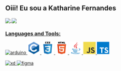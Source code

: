 <!--<h1 align="center">Hi 👋, I'm Katharine Fernandes</h1>-->

## Oiii! Eu sou a Katharine Fernandes 
 <!--<div>
  <a href="https://github.com/katharinefernandes">
  <img height="180em" src="https://github-readme-stats.vercel.app/api?username=katharinefernandes&show_icons=true&theme=dracula&include_all_commits=true&count_private=true"/>
  <img height="180em" src="https://github-readme-stats.vercel.app/api/top-langs/?username=katharinefernandes&layout=compact&langs_count=16&theme=dracula"/>
</div> -->
  <div>
  <a href="https://github.com/katharinefernandes">
  <img align="center" height="150em" 
       src="https://github-readme-stats.vercel.app/api/top-langs/?username=katharinefernandes&layout=compact&langs_count=16&theme=dracula"/>
  <img align="center" height="180em" 
       src="https://github-readme-stats.vercel.app/api?username=katharinefernandes&show_icons=true&theme=dracula&include_all_commits=true&count_private=true"/>
</div>
<!--<div>
 <a href="https://github.com/katharinefernandes">
 <img align="center" height="180em" 
      src="https://github-readme-stats.vercel.app/api?username=katharinefernandes&show_icons=true&theme=dracula&include_all_commits=true&count_private=true"/>
 <img align="center" height="180em" src="https://github-readme-stats.vercel.app/api/top-langs/?username=katharinefernandes&layout=compact&langs_count=16&theme=dracula"/>
</div> -->

<h3 align="left">Languages and Tools:</h3>
<p align="left">
 
<!-- Arduíno -->
<a href="https://www.arduino.cc/" target="_blank"> 
<img src="https://cdn.worldvectorlogo.com/logos/arduino-1.svg" alt="arduino" width="40" height="40"/> </a> 
 
<!-- C -->
<a href="https://www.cprogramming.com/" target="_blank"> 
<img src="https://raw.githubusercontent.com/devicons/devicon/master/icons/c/c-original.svg" alt="c" width="40" height="40"/> </a> 
 
<!-- CSS3 -->
<a href="https://www.w3schools.com/css/" target="_blank"> 
<img src="https://raw.githubusercontent.com/devicons/devicon/master/icons/css3/css3-original-wordmark.svg" alt="css3" width="40" height="40"/> </a> 
 
<!-- HTML5 -->
<a href="https://www.w3.org/html/" target="_blank">
<img src="https://raw.githubusercontent.com/devicons/devicon/master/icons/html5/html5-original-wordmark.svg" alt="html5" width="40" height="40"/> </a> 
 
<!-- Java -->
<a href="https://www.java.com" target="_blank"> 
<img src="https://raw.githubusercontent.com/devicons/devicon/master/icons/java/java-original.svg" alt="java" width="40" height="40"/> </a> 

<!-- JavaScript -->
<a href="https://developer.mozilla.org/en-US/docs/Web/JavaScript" target="_blank"> 
<img src="https://raw.githubusercontent.com/devicons/devicon/master/icons/javascript/javascript-original.svg" alt="javascript" width="40" height="40"/> </a>
 
<!-- TypeScript -->
<a href="https://www.typescriptlang.org/" target="_blank"> 
<img src="https://raw.githubusercontent.com/devicons/devicon/master/icons/typescript/typescript-original.svg" alt="typescript" width="40" height="40"/></a> <br><br>
 
<!-- AdobeXd -->
<a href="https://www.adobe.com/products/xd.html" target="_blank"> 
<img src="https://cdn.worldvectorlogo.com/logos/adobe-xd.svg" alt="xd" width="40" height="40"/> </a> 
 
<!-- Figma -->
<a href="https://www.figma.com/" target="_blank"> 
<img src="https://www.vectorlogo.zone/logos/figma/figma-icon.svg" alt="figma" width="40" height="40"/> </a> 

</p>
<!--
**katharinefernandes/katharinefernandes** is a ✨ _special_ ✨ repository because its `README.md` (this file) appears on your GitHub profile.

Here are some ideas to get you started:

- 🔭 I’m currently working on ...
- 🌱 I’m currently learning ...
- 👯 I’m looking to collaborate on ...
- 🤔 I’m looking for help with ...
- 💬 Ask me about ...
- 📫 How to reach me: ...
- 😄 Pronouns: ...
- ⚡ Fun fact: ...
-->
